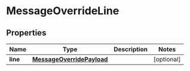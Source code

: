 

# MessageOverrideLine

## Properties

Name | Type | Description | Notes
------------ | ------------- | ------------- | -------------
**line** | [**MessageOverridePayload**](MessageOverridePayload.md) |  |  [optional]



